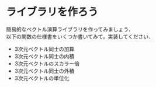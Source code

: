 # ライブラリを作ろう
簡易的なベクトル演算ライブラリを作ってみましょう．  
以下の関数の仕様書をいくつか書いてみて，実装してください．

- 3次元ベクトル同士の加算 
- 3次元ベクトル同士の内積
- 3次元ベクトルのスカラー倍
- 3次元ベクトル同士の外積
- 3次元ベクトルの単位化
